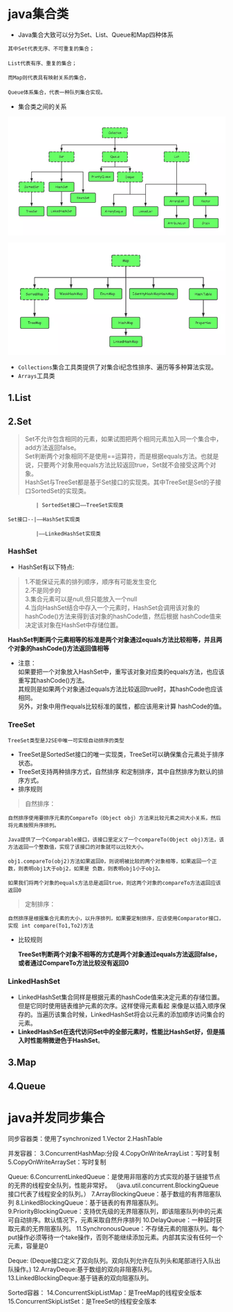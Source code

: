 # java集合类

- Java集合大致可以分为Set、List、Queue和Map四种体系

```tex
其中Set代表无序、不可重复的集合；

List代表有序、重复的集合；

而Map则代表具有映射关系的集合，

Queue体系集合，代表一种队列集合实现。
```

- 集合类之间的关系

![](img/java-collection1.webp)



![](img/java-collection2.webp)

- `Collections`集合工具类提供了对集合i纪念性排序、遍历等多种算法实现。
- `Arrays`工具类



## 1.List



## 2.Set

> Set不允许包含相同的元素，如果试图把两个相同元素加入同一个集合中，add方法返回false。  
> Set判断两个对象相同不是使用==运算符，而是根据equals方法。也就是说，只要两个对象用equals方法比较返回true，Set就不会接受这两个对象。  
> HashSet与TreeSet都是基于Set接口的实现类。其中TreeSet是Set的子接口SortedSet的实现类。

```
		 | SortedSet接口——TreeSet实现类 

Set接口--|——HashSet实现类

		 |——LinkedHashSet实现类
```

### HashSet

- HashSet有以下特点:

> 1.不能保证元素的排列顺序，顺序有可能发生变化  
> 2.不是同步的  
> 3.集合元素可以是null,但只能放入一个null  
> 4.当向HashSet结合中存入一个元素时，HashSet会调用该对象的hashCode()方法来得到该对象的hashCode值，然后根据 hashCode值来决定该对象在HashSet中存储位置。

**HashSet判断两个元素相等的标准是两个对象通过equals方法比较相等，并且两个对象的hashCode()方法返回值相等**

- 注意：  
  如果要把一个对象放入HashSet中，重写该对象对应类的equals方法，也应该重写其hashCode()方法。  
  其规则是如果两个对象通过equals方法比较返回true时，其hashCode也应该相同。  
  另外，对象中用作equals比较标准的属性，都应该用来计算 hashCode的值。

### TreeSet

```
TreeSet类型是J2SE中唯一可实现自动排序的类型
```

- TreeSet是SortedSet接口的唯一实现类，TreeSet可以确保集合元素处于排序状态。
- TreeSet支持两种排序方式，自然排序 和定制排序，其中自然排序为默认的排序方式。  
- 排序规则

> 自然排序：

```
自然排序使用要排序元素的CompareTo（Object obj）方法来比较元素之间大小关系，然后将元素按照升序排列。

Java提供了一个Comparable接口，该接口里定义了一个compareTo(Object obj)方法，该方法返回一个整数值，实现了该接口的对象就可以比较大小。

obj1.compareTo(obj2)方法如果返回0，则说明被比较的两个对象相等，如果返回一个正数，则表明obj1大于obj2，如果是 负数，则表明obj1小于obj2。

如果我们将两个对象的equals方法总是返回true，则这两个对象的compareTo方法返回应该返回0
```

> 定制排序：

```
自然排序是根据集合元素的大小，以升序排列，如果要定制排序，应该使用Comparator接口，实现 int compare(To1,To2)方法
```

- 比较规则  

  **TreeSet判断两个对象不相等的方式是两个对象通过equals方法返回false，或者通过CompareTo方法比较没有返回0**

### LinkedHashSet

- LinkedHashSet集合同样是根据元素的hashCode值来决定元素的存储位置。但是它同时使用链表维护元素的次序。这样使得元素看起 来像是以插入顺序保存的。当遍历该集合时候，LinkedHashSet将会以元素的添加顺序访问集合的元素。
- **LinkedHashSet在迭代访问Set中的全部元素时，性能比HashSet好，但是插入时性能稍微逊色于HashSet**。





## 3.Map



## 4.Queue



# java并发同步集合

同步容器类：使用了synchronized
1.Vector
2.HashTable

并发容器：
3.ConcurrentHashMap:分段
4.CopyOnWriteArrayList：写时复制
5.CopyOnWriteArraySet：写时复制

Queue:
6.ConcurrentLinkedQueue：是使用非阻塞的方式实现的基于链接节点的无界的线程安全队列，性能非常好。
（java.util.concurrent.BlockingQueue 接口代表了线程安全的队列。）
7.ArrayBlockingQueue：基于数组的有界阻塞队列
8.LinkedBlockingQueue：基于链表的有界阻塞队列。
9.PriorityBlockingQueue：支持优先级的无界阻塞队列，即该阻塞队列中的元素可自动排序。默认情况下，元素采取自然升序排列
10.DelayQueue：一种延时获取元素的无界阻塞队列。
11.SynchronousQueue：不存储元素的阻塞队列。每个put操作必须等待一个take操作，否则不能继续添加元素。内部其实没有任何一个元素，容量是0

Deque:
(Deque接口定义了双向队列。双向队列允许在队列头和尾部进行入队出队操作。)
12.ArrayDeque:基于数组的双向非阻塞队列。
13.LinkedBlockingDeque:基于链表的双向阻塞队列。

Sorted容器：
14.ConcurrentSkipListMap：是TreeMap的线程安全版本
15.ConcurrentSkipListSet：是TreeSet的线程安全版本

